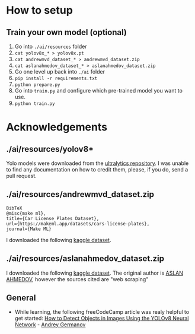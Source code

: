 # How to setup

## Train your own model (optional)

1. Go into `./ai/resources` folder
2. `cat yolov8x_* > yolov8x.pt`
3. `cat andrewmvd_dataset_* > andrewmvd_dataset.zip`
4. `cat aslanahmedov_dataset_* > aslanahmedov_dataset.zip`
5. Go one level up back into `./ai` folder
6. `pip install -r requirements.txt`
7. `python prepare.py`
8. Go into `train.py` and configure which pre-trained model you want to use.
9. `python train.py`

# Acknowledgements

## ./ai/resources/yolov8\*

Yolo models were downloaded from the [ultralytics repository](https://github.com/ultralytics/ultralytics). I was unable to find any documentation on how to credit them, please, if you do, send a pull request.

## ./ai/resources/andrewmvd_dataset.zip

```
BibTeX
@misc{make ml},
title={Car License Plates Dataset},
url={https://makeml.app/datasets/cars-license-plates},
journal={Make ML}
```

I downloaded the following [kaggle dataset](https://www.kaggle.com/datasets/andrewmvd/car-plate-detection).

## ./ai/resources/aslanahmedov_dataset.zip

I downloaded the following [kaggle dataset](https://www.kaggle.com/datasets/aslanahmedov/number-plate-detection). The original author is [ASLAN AHMEDOV](https://www.kaggle.com/aslanahmedov), however the sources cited are "web scraping"

## General

- While learning, the following freeCodeCamp article was realy helpful to get started: [How to Detect Objects in Images Using the YOLOv8 Neural Network](https://www.freecodecamp.org/news/how-to-detect-objects-in-images-using-yolov8/) - [Andrey Germanov](https://www.freecodecamp.org/news/author/germanov_dev/)
